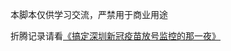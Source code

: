 本脚本仅供学习交流，严禁用于商业用途

折腾记录请看[《搞定深圳新冠疫苗放号监控的那一夜》](https://norcy.github.io/2021/05/30/%E6%90%9E%E5%AE%9A%E6%B7%B1%E5%9C%B3%E6%96%B0%E5%86%A0%E7%96%AB%E8%8B%97%E6%94%BE%E5%8F%B7%E7%9B%91%E6%8E%A7%E7%9A%84%E9%82%A3%E4%B8%80%E5%A4%9C/)

